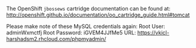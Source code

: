The OpenShift `jbossews` cartridge documentation can be found at:
http://openshift.github.io/documentation/oo_cartridge_guide.html#tomcat


Please make note of these MySQL credentials again:
  Root User: adminWxmctfj
  Root Password: iGVEM4JJfMe5
URL: https://vkicl-harshadsm2.rhcloud.com/phpmyadmin/

